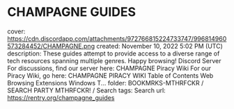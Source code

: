 # CHAMPAGNE GUIDES

cover: https://cdn.discordapp.com/attachments/972766815224733747/996814960573284452/CHAMPAGNE.png
created: November 10, 2022 5:02 PM (UTC)
description: These guides attempt to provide access to a diverse range of tech resources spanning multiple genres. Happy browsing! Discord Server For discussions, find our server here: CHAMPAGNE Piracy Wiki For our Piracy Wiki, go here: CHAMPAGNE PIRACY WIKI Table of Contents Web Browsing Extensions Windows T...
folder: BOOKMRKS-MTHRFCKR / SEARCH PARTY MTHRFCKR! / Search
tags: Search
url: https://rentry.org/champagne_guides